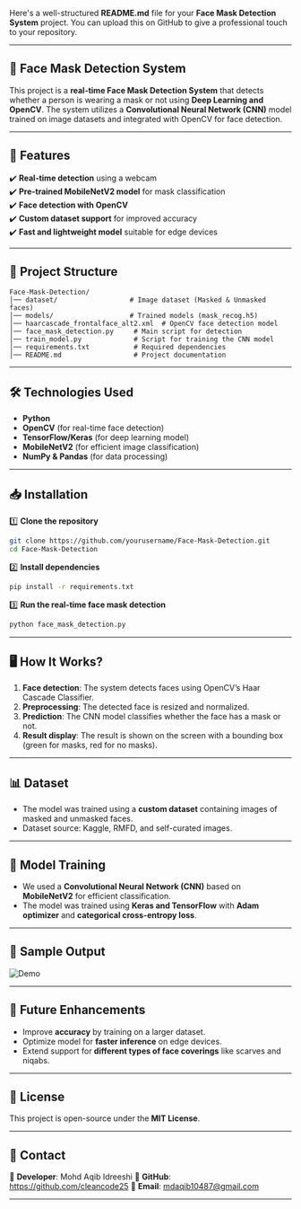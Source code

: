 Here's a well-structured **README.md** file for your **Face Mask Detection System** project. You can upload this on GitHub to give a professional touch to your repository.  

---

## **📌 Face Mask Detection System**
This project is a **real-time Face Mask Detection System** that detects whether a person is wearing a mask or not using **Deep Learning and OpenCV**. The system utilizes a **Convolutional Neural Network (CNN)** model trained on image datasets and integrated with OpenCV for face detection.

---

## **🚀 Features**
✔️ **Real-time detection** using a webcam  
✔️ **Pre-trained MobileNetV2 model** for mask classification  
✔️ **Face detection with OpenCV**  
✔️ **Custom dataset support** for improved accuracy  
✔️ **Fast and lightweight model** suitable for edge devices  

---

## **📂 Project Structure**
```
Face-Mask-Detection/
│── dataset/                  # Image dataset (Masked & Unmasked faces)
│── models/                   # Trained models (mask_recog.h5)
│── haarcascade_frontalface_alt2.xml  # OpenCV face detection model
│── face_mask_detection.py     # Main script for detection
│── train_model.py             # Script for training the CNN model
│── requirements.txt           # Required dependencies
│── README.md                  # Project documentation
```

---

## **🛠️ Technologies Used**
- **Python**  
- **OpenCV** (for real-time face detection)  
- **TensorFlow/Keras** (for deep learning model)  
- **MobileNetV2** (for efficient image classification)  
- **NumPy & Pandas** (for data processing)  

---

## **📥 Installation**
1️⃣ **Clone the repository**  
```bash
git clone https://github.com/yourusername/Face-Mask-Detection.git
cd Face-Mask-Detection
```

2️⃣ **Install dependencies**  
```bash
pip install -r requirements.txt
```

3️⃣ **Run the real-time face mask detection**  
```bash
python face_mask_detection.py
```

---

## **🖥️ How It Works?**
1. **Face detection**: The system detects faces using OpenCV’s Haar Cascade Classifier.  
2. **Preprocessing**: The detected face is resized and normalized.  
3. **Prediction**: The CNN model classifies whether the face has a mask or not.  
4. **Result display**: The result is shown on the screen with a bounding box (green for masks, red for no masks).  

---

## **📊 Dataset**
- The model was trained using a **custom dataset** containing images of masked and unmasked faces.  
- Dataset source: Kaggle, RMFD, and self-curated images.  

---

## **🔬 Model Training**
- We used a **Convolutional Neural Network (CNN)** based on **MobileNetV2** for efficient classification.  
- The model was trained using **Keras and TensorFlow** with **Adam optimizer** and **categorical cross-entropy loss**.  

---

## **📸 Sample Output**
![Demo](https://github.com/yourusername/Face-Mask-Detection/blob/main/sample_output.png)  

---

## **📌 Future Enhancements**
- Improve **accuracy** by training on a larger dataset.  
- Optimize model for **faster inference** on edge devices.  
- Extend support for **different types of face coverings** like scarves and niqabs.  

---

## **📜 License**
This project is open-source under the **MIT License**.  

---

## **📧 Contact**
🔹 **Developer**: Mohd Aqib Idreeshi
🔹 **GitHub**: https://github.com/cleancode25
🔹 **Email**: mdaqib10487@gmail.com

---
